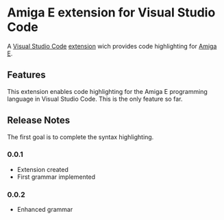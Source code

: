 # Amiga E extension for Visual Studio Code

A [Visual Studio Code](https://code.visualstudio.com/) [extension](https://marketplace.visualstudio.com/VSCode) wich provides code highlighting for [Amiga E](http://strlen.com/amiga-e/).

## Features

This extension enables code highlighting for the Amiga E programming language in Visual Studio Code. This is the only feature so far.

## Release Notes

The first goal is to complete the syntax highlighting.

### 0.0.1

- Extension created
- First grammar implemented

### 0.0.2

- Enhanced grammar